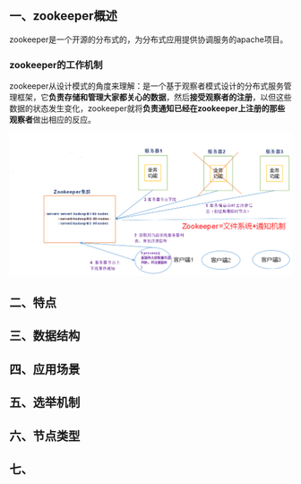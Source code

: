## 一、zookeeper概述

​	zookeeper是一个开源的分布式的，为分布式应用提供协调服务的apache项目。

### zookeeper的工作机制

​	zookeeper从设计模式的角度来理解：是一个基于观察者模式设计的分布式服务管理框架，它**负责存储和管理大家都关心的数据**，然后**接受观察者的注册**，以但这些数据的状态发生变化，zookeeper就将**负责通知已经在zookeeper上注册的那些观察者**做出相应的反应。

![1562743479444](./assets/1562743479444.png)



## 二、特点



## 三、数据结构

## 四、应用场景

## 五、选举机制

## 六、节点类型

## 七、



